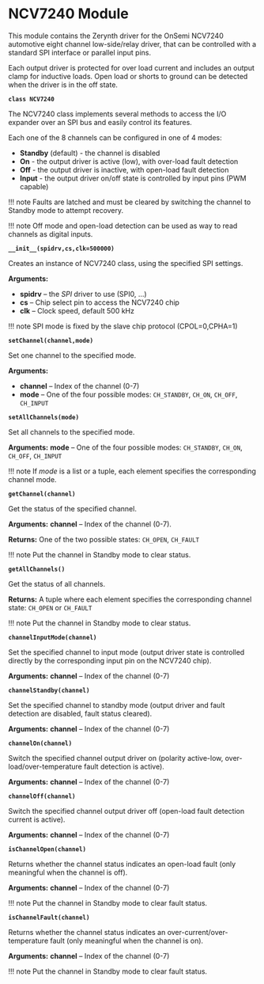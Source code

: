 # NCV7240 Module

This module contains the Zerynth driver for the OnSemi NCV7240 automotive eight channel low-side/relay driver, that can be controlled with a standard SPI interface or parallel input pins.

Each output driver is protected for over load current and includes an output clamp for inductive loads. Open load or shorts to ground can be detected when the driver is in the off state.


**`class NCV7240`**

The NCV7240 class implements several methods to access the I/O expander over an SPI bus and easily control its features.

Each one of the 8 channels can be configured in one of 4 modes:

-	**Standby** (default) - the channel is disabled
-	**On** - the output driver is active (low), with over-load fault detection
-	**Off** - the output driver is inactive, with open-load fault detection
-	**Input** - the output driver on/off state is controlled by input pins (PWM capable)

!!! note
	Faults are latched and must be cleared by switching the channel to Standby mode to attempt recovery.
	
!!! note
	Off mode and open-load detection can be used as way to read channels as digital inputs.



**`__init__(spidrv,cs,clk=500000)`**

Creates an instance of NCV7240 class, using the specified SPI settings.

**Arguments:**

    
-	**spidrv** – the *SPI* driver to use (SPI0, …)
-	**cs** – Chip select pin to access the NCV7240 chip
-	**clk** – Clock speed, default 500 kHz

!!! note
	SPI mode is fixed by the slave chip protocol (CPOL=0,CPHA=1)



**`setChannel(channel,mode)`**

Set one channel to the specified mode.


**Arguments:**

    
-	**channel** – Index of the channel (0-7)
-	**mode** – One of the four possible modes: `CH_STANDBY`, `CH_ON`, `CH_OFF`, `CH_INPUT`


**`setAllChannels(mode)`**

Set all channels to the specified mode.

**Arguments:**  **mode** – One of the four possible modes: `CH_STANDBY`, `CH_ON`, `CH_OFF`, `CH_INPUT`



!!! note
	If *mode* is a list or a tuple, each element specifies the corresponding channel mode.



**`getChannel(channel)`**

Get the status of the specified channel.


**Arguments:** **channel** – Index of the channel (0-7).



**Returns:** One of the two possible states: `CH_OPEN`, `CH_FAULT`



!!! note
	Put the channel in Standby mode to clear status.



**`getAllChannels()`**

Get the status of all channels.


**Returns:** A tuple where each element specifies the corresponding channel state: `CH_OPEN` or `CH_FAULT`



!!! note
	Put the channel in Standby mode to clear status.



**`channelInputMode(channel)`**

Set the specified channel to input mode (output driver state is controlled directly by the corresponding input pin on the NCV7240 chip).

**Arguments:** **channel** – Index of the channel (0-7)



**`channelStandby(channel)`**

Set the specified channel to standby mode (output driver and fault detection are disabled, fault status cleared).


**Arguments:** **channel** – Index of the channel (0-7)



**`channelOn(channel)`**

Switch the specified channel output driver on (polarity active-low, over-load/over-temperature fault detection is active).

**Arguments:** **channel** – Index of the channel (0-7)


**`channelOff(channel)`**

Switch the specified channel output driver off (open-load fault detection current is active).

**Arguments:** **channel** – Index of the channel (0-7)



**`isChannelOpen(channel)`**

Returns whether the channel status indicates an open-load fault (only meaningful when the channel is off).

 **Arguments:** **channel** – Index of the channel (0-7)


!!! note
	Put the channel in Standby mode to clear fault status.


**`isChannelFault(channel)`**

Returns whether the channel status indicates an over-current/over-temperature fault (only meaningful when the channel is on).

**Arguments:** **channel** – Index of the channel (0-7)


!!! note
	Put the channel in Standby mode to clear fault status.
<!--stackedit_data:
eyJoaXN0b3J5IjpbLTE3ODQ0NjE2OTgsMTE0OTkxNjk1OCwtNj
Q4ODUxODI5XX0=
-->